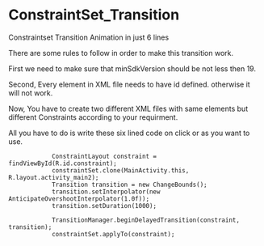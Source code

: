 # ConstraintSet_Transition
Constraintset Transition Animation in just 6 lines

There are some rules to follow in order to make this transition work.

First we need to make sure that minSdkVersion should be not less then 19.

Second, Every element in XML file needs to have id defined. otherwise it will not work.

Now, You have to create two different XML files with same elements but different Constraints according to your requirment.

All you have to do is write these six lined code on click or as you want to use.

                ConstraintLayout constraint = findViewById(R.id.constraint);
                constraintSet.clone(MainActivity.this, R.layout.activity_main2);
                Transition transition = new ChangeBounds();
                transition.setInterpolator(new AnticipateOvershootInterpolator(1.0f));
                transition.setDuration(1000);

                TransitionManager.beginDelayedTransition(constraint, transition);
                constraintSet.applyTo(constraint);

